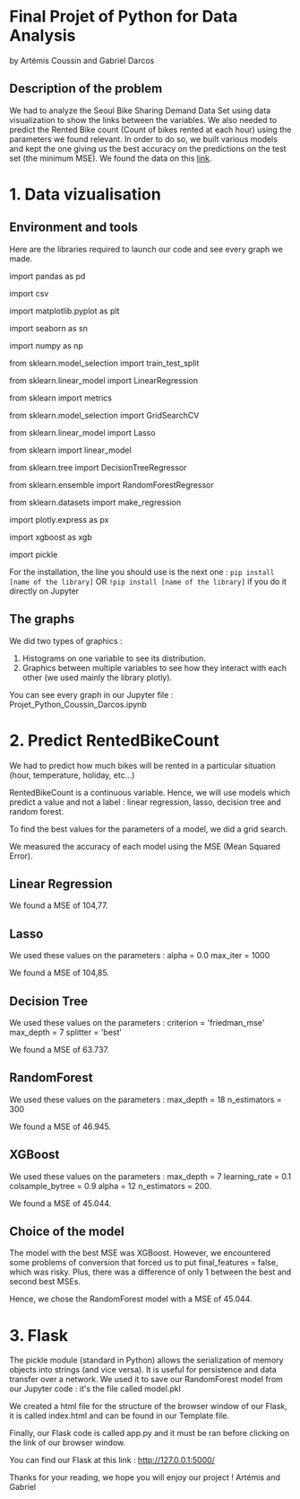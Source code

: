 # Final Projet of Python for Data Analysis
by Artémis Coussin and Gabriel Darcos

## Description of the problem

We had to analyze the Seoul Bike Sharing Demand Data Set using data visualization to show the links between the variables. 
We also needed to predict the Rented Bike count (Count of bikes rented at each hour) using the parameters we found relevant.
In order to do so, we built various models and kept the one giving us the best accuracy on the predictions on the test set (the minimum MSE).
We found the data on this [link](https://archive.ics.uci.edu/ml/datasets/Seoul+Bike+Sharing+Demand).

# 1. Data vizualisation

## Environment and tools

Here are the libraries required to launch our code and see every graph we made. 

import pandas as pd 

import csv

import matplotlib.pyplot as plt

import seaborn as sn

import numpy as np

from sklearn.model_selection import train_test_split

from sklearn.linear_model import LinearRegression

from sklearn import metrics

from sklearn.model_selection import GridSearchCV

from sklearn.linear_model import Lasso

from sklearn import linear_model

from sklearn.tree import DecisionTreeRegressor

from sklearn.ensemble import RandomForestRegressor

from sklearn.datasets import make_regression

import plotly.express as px

import xgboost as xgb

import pickle

For the installation, the line you should use is the next one : 
`pip install [name of the library]`
OR
`!pip install [name of the library]` if you do it directly on Jupyter

## The graphs

We did two types of graphics : 
1. Histograms on one variable to see its distribution.
2. Graphics between multiple variables to see how they interact with each other (we used mainly the library plotly).

You can see every graph in our Jupyter file : Projet_Python_Coussin_Darcos.ipynb


# 2. Predict RentedBikeCount

We had to predict how much bikes will be rented in a particular situation (hour, temperature, holiday, etc...)

RentedBikeCount is a continuous variable.
Hence, we will use models which predict a value and not a label : linear regression, lasso, decision tree and random forest.  

To find the best values for the parameters of a model, we did a grid search.

We measured the accuracy of each model using the MSE (Mean Squared Error). 

## Linear Regression

We found a MSE of 104,77.

## Lasso

We used these values on the parameters : 
alpha = 0.0
max_iter = 1000

We found a MSE of 104,85.

## Decision Tree

We used these values on the parameters : 
criterion = 'friedman_mse'
max_depth = 7
splitter = 'best'

We found a MSE of 63.737.

## RandomForest

We used these values on the parameters : 
max_depth = 18
n_estimators = 300

We found a MSE of 46.945.

## XGBoost

We used these values on the parameters :
max_depth = 7
learning_rate = 0.1
colsample_bytree = 0.9
alpha = 12
n_estimators = 200. 

We found a MSE of 45.044.

## Choice of the model

The model with the best MSE was XGBoost. However, we encountered some problems of conversion that forced us to put final_features = false, which was risky. 
Plus, there was a difference of only 1 between the best and second best MSEs. 

Hence, we chose the RandomForest model with a MSE of 45.044. 


# 3. Flask

The pickle module (standard in Python) allows the serialization of memory objects into strings (and vice versa). 
It is useful for persistence and data transfer over a network. We used it to save our RandomForest model from our Jupyter code : it's the file called model.pkl

We created a html file for the structure of the browser window of our Flask, it is called index.html and can be found in our Template file.

Finally, our Flask code is called app.py and it must be ran before clicking on the link of our browser window. 

You can find our Flask at this link : http://127.0.0.1:5000/


Thanks for your reading, we hope you will enjoy our project !
Artémis and Gabriel





